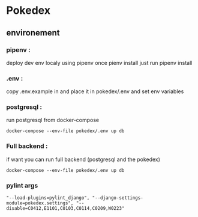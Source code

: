 # Pokedex




## environement


### pipenv : 

deploy dev env localy using pipenv
once pienv install just run pipenv install

### .env :

copy .env.example in and place it in pokedex/.env and set env variables

### postgresql :

run postgresql from docker-compose

`
docker-compose --env-file pokedex/.env up db 
`

### Full backend :
if want you can run full backend (postgresql and the pokedex)

`
docker-compose --env-file pokedex/.env up db 
`

### pylint args

`
        "--load-plugins=pylint_django",
        "--django-settings-module=pokedex.settings",
        "--disable=C0412,E1101,C0103,C0114,C0209,W0223"
`